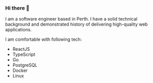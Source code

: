 ### Hi there 👋

I am a software engineer based in Perth. I have a solid technical background and demonstrated history of delivering high-quality web applications.

I am comfortable with following tech: 
- ReactJS
- TypeScript
- Go
- PostgreSQL
- Docker
- Linux
